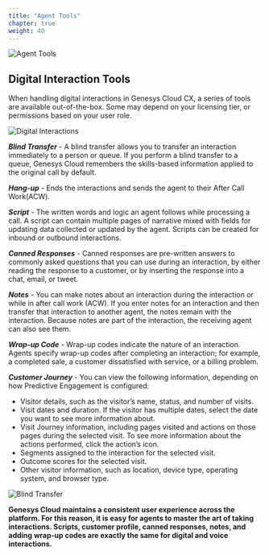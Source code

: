 ```yaml
---
title: "Agent Tools"
chapter: true
weight: 40
---
```


![Agent Tools](/images/Webchat4-768x300.jpg)
## Digital Interaction Tools

When handling digital interactions in Genesys Cloud CX, a series of tools are available out-of-the-box. Some may depend on your licensing tier, or permissions based on your user role. 

![Digital Interactions](/images/digitalinteraction.jpg)

***Blind Transfer*** - A blind transfer allows you to transfer an interaction immediately to a person or queue. If you perform a blind transfer to a queue, Genesys Cloud remembers the skills-based information applied to the original call by default. 

***Hang-up*** - Ends the interactions and sends the agent to their After Call Work(ACW).

***Script*** - The written words and logic an agent follows while processing a call. A script can contain multiple pages of narrative mixed with fields for updating data collected or updated by the agent. Scripts can be created for inbound or outbound interactions.

***Canned Responses*** - Canned responses are pre-written answers to commonly asked questions that you can use during an interaction, by either reading the response to a customer, or by inserting the response into a chat, email, or tweet.

***Notes*** - You can make notes about an interaction during the interaction or while in after call work (ACW). If you enter notes for an interaction and then transfer that interaction to another agent, the notes remain with the interaction. Because notes are part of the interaction, the receiving agent can also see them.

***Wrap-up Code*** - Wrap-up codes indicate the nature of an interaction. Agents specify wrap-up codes after completing an interaction; for example, a completed sale, a customer dissatisfied with service, or a billing problem.

***Customer Journey*** - You can view the following information, depending on how Predictive Engagement is configured:
* Visitor details, such as the visitor’s name, status, and number of visits.
* Visit dates and duration. If the visitor has multiple dates, select the date you want to see more information about.
* Visit Journey information, including pages visited and actions on those pages during the selected visit. To see more information about the actions performed, click the action’s icon.
* Segments assigned to the interaction for the selected visit.
* Outcome scores for the selected visit.
* Other visitor information, such as location, device type, operating system, and browser type. 


![Blind Transfer](/images/blindtransferandhangup.jpg)


**Genesys Cloud maintains a consistent user experience across the platform. For this reason, it is easy for agents to master the art of taking interactions. Scripts, customer profile, canned responses, notes, and adding wrap-up codes are exactly the same for digital and voice interactions.**